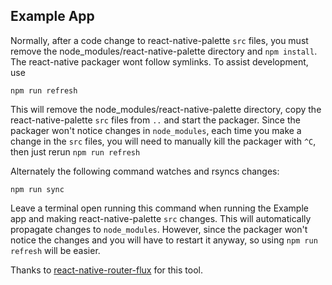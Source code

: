 ## Example App

Normally, after a code change to react-native-palette `src` files,
you must remove the node_modules/react-native-palette directory
and `npm install`.  The react-native packager wont follow symlinks.
To assist development, use

```
npm run refresh
```

This will remove the node_modules/react-native-palette directory,
copy the react-native-palette `src` files from `..` and start the
packager. Since the packager won't notice changes in `node_modules`,
each time you make a change in the `src` files, you will need to
manually kill the packager with `^C`, then just rerun `npm run refresh`


Alternately the following command watches and rsyncs changes:

```
npm run sync
```

Leave a terminal open running this command when running the Example
app and making react-native-palette `src` changes. This will automatically
propagate changes to `node_modules`. However, since the packager won't
notice the changes and you will have to restart it anyway, so using
`npm run refresh` will be easier.

Thanks to [react-native-router-flux](https://github.com/aksonov/react-native-router-flux/blob/6cb358b0977c9459bdacf3fef26b6e2670844c46/Example/README.md) for this tool.
